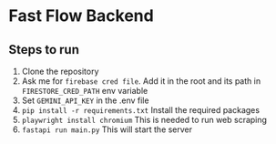 # Fast Flow Backend

## Steps to run

1. Clone the repository
2. Ask me for `firebase cred file`. Add it in the root and its path in `FIRESTORE_CRED_PATH` env variable
3. Set `GEMINI_API_KEY` in the .env file
4. `pip install -r requirements.txt` Install the required packages
5. `playwright install chromium`  This is needed to run web scraping
6. `fastapi run main.py`  This will start the server
